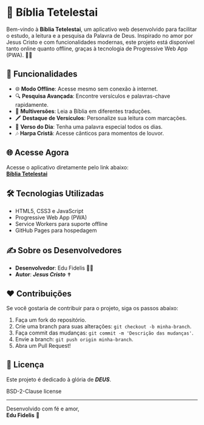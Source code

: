 # 📖 Bíblia Tetelestai  

Bem-vindo à **Bíblia Tetelestai**, um aplicativo web desenvolvido para facilitar o estudo, a leitura e a pesquisa da Palavra de Deus. Inspirado no amor por Jesus Cristo e com funcionalidades modernas, este projeto está disponível tanto online quanto offline, graças à tecnologia de Progressive Web App (PWA). 🙏✨  

## 🚀 Funcionalidades  

- 🌐 **Modo Offline**: Acesse mesmo sem conexão à internet.  
- 🔍 **Pesquisa Avançada**: Encontre versículos e palavras-chave rapidamente.  
- 📖 **Multiversões**: Leia a Bíblia em diferentes traduções.  
- 🖍️ **Destaque de Versículos**: Personalize sua leitura com marcações.  
- 📆 **Verso do Dia**: Tenha uma palavra especial todos os dias.  
- 🎶 **Harpa Cristã**: Acesse cânticos para momentos de louvor.  

## 🌐 Acesse Agora  
Acesse o aplicativo diretamente pelo link abaixo:  
[**Bíblia Tetelestai**](https://biblia-tetelestai.github.io/bibliatetelestai/biblia-tetelestai.html)  

## 🛠️ Tecnologias Utilizadas  

- HTML5, CSS3 e JavaScript  
- Progressive Web App (PWA)  
- Service Workers para suporte offline  
- GitHub Pages para hospedagem  

## ✍️ Sobre os Desenvolvedores  

- **Desenvolvedor**: Edu Fidelis 👨‍💻  
- **Autor**: ***Jesus Cristo*** ✝️  

## ❤️ Contribuições  

Se você gostaria de contribuir para o projeto, siga os passos abaixo:  

1. Faça um fork do repositório.  
2. Crie uma branch para suas alterações: `git checkout -b minha-branch`.  
3. Faça commit das mudanças: `git commit -m 'Descrição das mudanças'`.  
4. Envie a branch: `git push origin minha-branch`.  
5. Abra um Pull Request!  

## 📜 Licença  

Este projeto é dedicado à glória de ***DEUS***.  

BSD-2-Clause license

---

Desenvolvido com fé e amor,  
**Edu Fidelis** 🙌  

